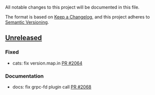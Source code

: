 All notable changes to this project will be documented in this file.

The format is based on [Keep a Changelog](https://keepachangelog.com/en/1.0.0/),
and this project adheres to [Semantic Versioning](https://semver.org/spec/v2.0.0.html).

## [Unreleased]
### Fixed
- cats: fix version.map.in [PR #2064]

### Documentation
- docs: fix grpc-fd plugin call [PR #2068]

[PR #2064]: https://github.com/bareos/bareos/pull/2064
[PR #2068]: https://github.com/bareos/bareos/pull/2068
[unreleased]: https://github.com/bareos/bareos/tree/master
